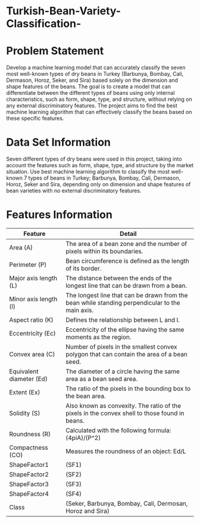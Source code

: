 # Turkish-Bean-Variety-Classification-

# Problem Statement
Develop a machine learning model that can accurately classify the seven most well-known types of dry beans in Turkey (Barbunya, Bombay, Cali, Dermason, Horoz, Seker, and Sira) based solely on the dimension and shape features of the beans. The goal is to create a model that can differentiate between the different types of beans using only internal characteristics, such as form, shape, type, and structure, without relying on any external discriminatory features. The project aims to find the best machine learning algorithm that can effectively classify the beans based on these specific features.

# Data Set Information

Seven different types of dry beans were used in this project, taking into account the features such as form, shape, type, and structure by the market situation. Use best machine learning algorithm to classify the most well-known 7 types of beans in Turkey; Barbunya, Bombay, Cali, Dermason, Horoz, Seker and Sira, depending only on dimension and shape features of bean varieties with no external discriminatory features.

# Features Information

|Feature | Detail|
|----------|-------|
| Area (A)| The area of a bean zone and the number of pixels within its boundaries.|
| Perimeter (P)| Bean circumference is defined as the length of its border.|
| Major axis length (L)| The distance between the ends of the longest line that can be drawn from a bean.|
|Minor axis length (l)| The longest line that can be drawn from the bean while standing perpendicular to the main axis.|
| Aspect ratio (K)| Defines the relationship between L and l.|
| Eccentricity (Ec)| Eccentricity of the ellipse having the same moments as the region.|
| Convex area (C)| Number of pixels in the smallest convex polygon that can contain the area of a bean seed.|
|Equivalent diameter (Ed)|The diameter of a circle having the same area as a bean seed area.|
| Extent (Ex)| The ratio of the pixels in the bounding box to the bean area.|
|Solidity (S)| Also known as convexity. The ratio of the pixels in the convex shell to those found in beans.|
| Roundness (R)| Calculated with the following formula: (4piA)/(P^2)|
|Compactness (CO)| Measures the roundness of an object: Ed/L|
| ShapeFactor1| (SF1)|
|ShapeFactor2 |(SF2)|
|ShapeFactor3| (SF3)|
|ShapeFactor4| (SF4)|
|Class| (Seker, Barbunya, Bombay, Cali, Dermosan, Horoz and Sira)|
